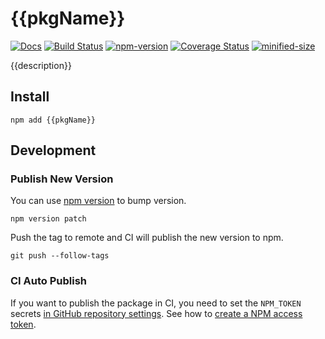 # {{pkgName}}

[![Docs](https://img.shields.io/badge/Docs-read-%23fdf9f5)](https://{{author}}.github.io/{{repoName}})
[![Build Status](https://github.com/{{author}}/{{repoName}}/actions/workflows/build.yml/badge.svg)](https://github.com/{{author}}/{{repoName}}/actions/workflows/build.yml)
[![npm-version](https://img.shields.io/npm/v/{{pkgName}}.svg)](https://www.npmjs.com/package/{{pkgName}})
[![Coverage Status](https://img.shields.io/coverallsCoverage/github/{{author}}/{{repoName}})](https://coveralls.io/github/{{author}}/{{repoName}})
[![minified-size](https://img.shields.io/bundlephobia/minzip/{{pkgName}})](https://bundlephobia.com/package/{{pkgName}})

{{description}}

## Install

```
npm add {{pkgName}}
```

## Development

### Publish New Version

You can use [npm version](https://docs.npmjs.com/cli/v10/commands/npm-version) to bump version.

```
npm version patch
```

Push the tag to remote and CI will publish the new version to npm.

```
git push --follow-tags
```

### CI Auto Publish

If you want to publish the package in CI, you need to set the `NPM_TOKEN` secrets [in GitHub repository settings](https://docs.github.com/en/actions/security-for-github-actions/security-guides/using-secrets-in-github-actions#creating-secrets-for-a-repository). See how to [create a NPM access token](https://docs.npmjs.com/creating-and-viewing-access-tokens).
